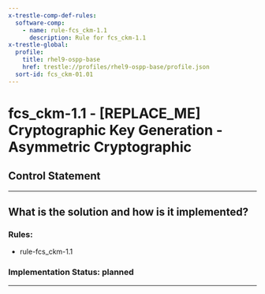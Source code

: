 ```yaml
---
x-trestle-comp-def-rules:
  software-comp:
    - name: rule-fcs_ckm-1.1
      description: Rule for fcs_ckm-1.1
x-trestle-global:
  profile:
    title: rhel9-ospp-base
    href: trestle://profiles/rhel9-ospp-base/profile.json
  sort-id: fcs_ckm-01.01
---
```


# fcs_ckm-1.1 - \[REPLACE_ME\] Cryptographic Key Generation - Asymmetric Cryptographic

## Control Statement

______________________________________________________________________

## What is the solution and how is it implemented?

<!-- For implementation status enter one of: implemented, partial, planned, alternative, not-applicable -->

<!-- Note that the list of rules under ### Rules: is read-only and changes will not be captured after assembly to JSON -->

<!-- Add control implementation description here for control: fcs_ckm-1.1 -->

### Rules:

  - rule-fcs_ckm-1.1

### Implementation Status: planned

______________________________________________________________________
